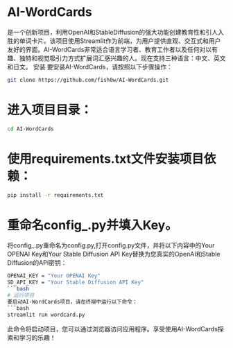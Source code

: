 # AI-WordCards
是一个创新项目，利用OpenAI和StableDiffusion的强大功能创建教育性和引人入胜的单词卡片。该项目使用Streamlit作为前端，为用户提供直观、交互式和用户友好的界面。AI-WordCards非常适合语言学习者、教育工作者以及任何对以有趣、独特和视觉吸引力方式扩展词汇感兴趣的人。现在支持三种语言：中文、英文和日文。
安装
要安装AI-WordCards，请按照以下步骤操作：
```bash 
git clone https://github.com/fish0w/AI-WordCards.git
```
# 进入项目目录：
```bash 
cd AI-WordCards
```
# 使用requirements.txt文件安装项目依赖：
```bash 
pip install -r requirements.txt
```
# 重命名config_.py并填入Key。
将config_.py重命名为config.py,打开config.py文件，并将以下内容中的Your OPENAI Key和Your Stable Diffusion API Key替换为您真实的OpenAI和Stable Diffusion的API密钥：
```bash
OPENAI_KEY = "Your OPENAI Key"
SD_API_KEY = "Your Stable Diffusion API Key"
```bash
# 运行项目
要启动AI-WordCards项目，请在终端中运行以下命令：
```bash
streamlit run wordcard.py
```
此命令将启动项目，您可以通过浏览器访问应用程序。享受使用AI-WordCards探索和学习的乐趣！

